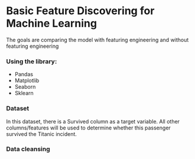 # Basic Feature Discovering for Machine Learning
The goals are comparing the model with featuring engineering and without featuring engineering

### Using the library:
- Pandas
- Matplotlib
- Seaborn
- Sklearn

### Dataset
In this dataset, there is a Survived column as a target variable. All other columns/features will be used to determine whether this passenger survived the Titanic incident.

### Data cleansing
